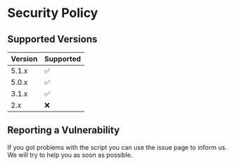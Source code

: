 # Security Policy

## Supported Versions

| Version | Supported          |
| ------- | ------------------ |
| 5.1.x   | :white_check_mark: |
| 5.0.x   | :white_check_mark:                |
| 3.1.x   | :white_check_mark: |
| 2.x   | :x:                |

## Reporting a Vulnerability

If you got problems with the script you can use the issue page to inform us. We will try to help you as soon as possible.

